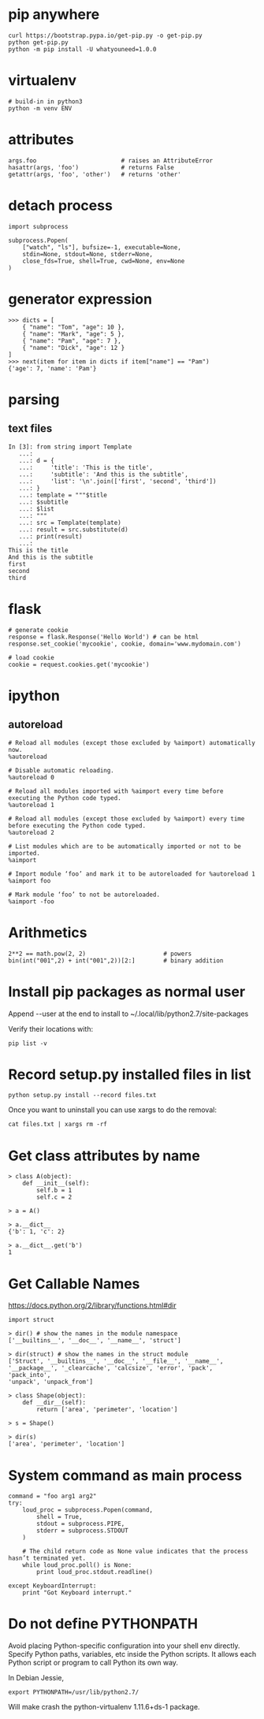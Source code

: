 # pip anywhere

    curl https://bootstrap.pypa.io/get-pip.py -o get-pip.py
    python get-pip.py
    python -m pip install -U whatyouneed=1.0.0

# virtualenv

    # build-in in python3
    python -m venv ENV

# attributes

    args.foo                        # raises an AttributeError
    hasattr(args, 'foo')            # returns False
    getattr(args, 'foo', 'other')   # returns 'other'

# detach process

    import subprocess

    subprocess.Popen(
        ["watch", "ls"], bufsize=-1, executable=None,
        stdin=None, stdout=None, stderr=None,
        close_fds=True, shell=True, cwd=None, env=None
    )

# generator expression

    >>> dicts = [
        { "name": "Tom", "age": 10 },
        { "name": "Mark", "age": 5 },
        { "name": "Pam", "age": 7 },
        { "name": "Dick", "age": 12 }
    ]
    >>> next(item for item in dicts if item["name"] == "Pam")
    {'age': 7, 'name': 'Pam'}

# parsing

## text files

    In [3]: from string import Template
       ...: 
       ...: d = {
       ...:     'title': 'This is the title',
       ...:     'subtitle': 'And this is the subtitle',
       ...:     'list': '\n'.join(['first', 'second', 'third'])
       ...: }
       ...: template = """$title
       ...: $subtitle
       ...: $list
       ...: """
       ...: src = Template(template)
       ...: result = src.substitute(d)
       ...: print(result)
       ...: 
    This is the title
    And this is the subtitle
    first
    second
    third

# flask

    # generate cookie
    response = flask.Response('Hello World') # can be html
    response.set_cookie('mycookie', cookie, domain='www.mydomain.com')

    # load cookie
    cookie = request.cookies.get('mycookie')

# ipython

## autoreload

    # Reload all modules (except those excluded by %aimport) automatically now.
    %autoreload

    # Disable automatic reloading.
    %autoreload 0

    # Reload all modules imported with %aimport every time before executing the Python code typed.
    %autoreload 1

    # Reload all modules (except those excluded by %aimport) every time before executing the Python code typed.
    %autoreload 2

    # List modules which are to be automatically imported or not to be imported.
    %aimport

    # Import module ‘foo’ and mark it to be autoreloaded for %autoreload 1
    %aimport foo

    # Mark module ‘foo’ to not be autoreloaded.
    %aimport -foo

# Arithmetics

    2**2 == math.pow(2, 2)                      # powers
    bin(int("001",2) + int("001",2))[2:]        # binary addition

# Install pip packages as normal user

Append --user at the end to install to ~/.local/lib/python2.7/site-packages

Verify their locations with:

    pip list -v

# Record setup.py installed files in list

    python setup.py install --record files.txt

Once you want to uninstall you can use xargs to do the removal:

    cat files.txt | xargs rm -rf

# Get class attributes by name

    > class A(object):
        def __init__(self):
            self.b = 1
            self.c = 2
     
    > a = A()
    
    > a.__dict__
    {'b': 1, 'c': 2}
    
    > a.__dict__.get('b')
    1

# Get Callable Names

https://docs.python.org/2/library/functions.html#dir

    import struct
     
    > dir() # show the names in the module namespace
    ['__builtins__', '__doc__', '__name__', 'struct']
     
    > dir(struct) # show the names in the struct module
    ['Struct', '__builtins__', '__doc__', '__file__', '__name__',
    '__package__', '_clearcache', 'calcsize', 'error', 'pack', 'pack_into',
    'unpack', 'unpack_from']
     
    > class Shape(object):
        def __dir__(self):
            return ['area', 'perimeter', 'location']
        
    > s = Shape()
    
    > dir(s)
    ['area', 'perimeter', 'location']
  
# System command as main process
    
    command = "foo arg1 arg2"
    try:
        loud_proc = subprocess.Popen(command,
            shell = True,
            stdout = subprocess.PIPE,
            stderr = subprocess.STDOUT
        )
        
        # The child return code as None value indicates that the process hasn’t terminated yet.
        while loud_proc.poll() is None:
            print loud_proc.stdout.readline()
        
    except KeyboardInterrupt:
        print "Got Keyboard interrupt."

# Do not define PYTHONPATH

Avoid placing Python-specific configuration into your shell env directly.
Specify Python paths, variables, etc inside the Python scripts.
It allows each Python script or program to call Python its own way.

In Debian Jessie, 

    export PYTHONPATH=/usr/lib/python2.7/
    
Will make crash the python-virtualenv 1.11.6+ds-1 package.
